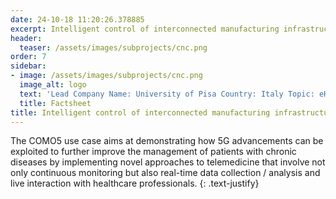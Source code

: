 ```yaml
---
date: 24-10-18 11:20:26.378885
excerpt: Intelligent control of interconnected manufacturing infrastructures (i-CNC)
header:
  teaser: /assets/images/subprojects/cnc.png
order: 7
sidebar:
- image: /assets/images/subprojects/cnc.png
  image_alt: logo
  text: 'Lead Company Name: University of Pisa Country: Italy Topic: eHealth & Emergency'
  title: Factsheet
title: Intelligent control of interconnected manufacturing infrastructures (i-CNC)
---
```

The COMO5 use case aims at demonstrating how 5G advancements can be exploited to further improve the management of patients with chronic diseases by implementing novel approaches to telemedicine that involve not only continuous monitoring but also real-time data collection / analysis and live interaction with healthcare professionals.
{: .text-justify}

